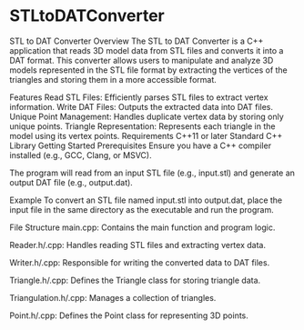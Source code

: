 # STLtoDATConverter
STL to DAT Converter
Overview
The STL to DAT Converter is a C++ application that reads 3D model data from STL files and converts it into a DAT format. This converter allows users to manipulate and analyze 3D models represented in the STL file format by extracting the vertices of the triangles and storing them in a more accessible format.

Features
Read STL Files: Efficiently parses STL files to extract vertex information.
Write DAT Files: Outputs the extracted data into DAT files.
Unique Point Management: Handles duplicate vertex data by storing only unique points.
Triangle Representation: Represents each triangle in the model using its vertex points.
Requirements
C++11 or later
Standard C++ Library
Getting Started
Prerequisites
Ensure you have a C++ compiler installed (e.g., GCC, Clang, or MSVC).

The program will read from an input STL file (e.g., input.stl) and generate an output DAT file (e.g., output.dat).

Example
To convert an STL file named input.stl into output.dat, place the input file in the same directory as the executable and run the program.

File Structure
main.cpp: Contains the main function and program logic.

Reader.h/.cpp: Handles reading STL files and extracting vertex data.

Writer.h/.cpp: Responsible for writing the converted data to DAT files.

Triangle.h/.cpp: Defines the Triangle class for storing triangle data.

Triangulation.h/.cpp: Manages a collection of triangles.

Point.h/.cpp: Defines the Point class for representing 3D points.